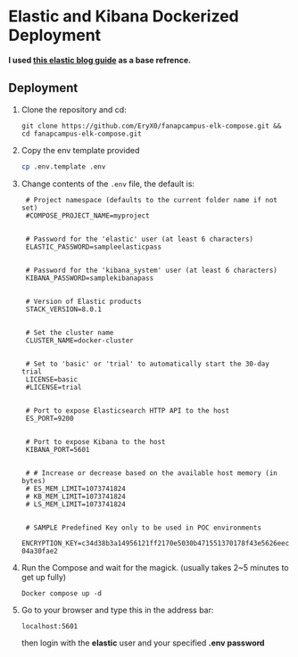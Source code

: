 # Elastic and Kibana Dockerized Deployment

**I used [this elastic blog guide](https://www.elastic.co/blog/getting-started-with-the-elastic-stack-and-docker-compose) as a base refrence.**

## Deployment

1. Clone the repository and cd:

   ``` git
   git clone https://github.com/EryX0/fanapcampus-elk-compose.git && cd fanapcampus-elk-compose.git
   ```

2. Copy the env template provided

   ``` bash
   cp .env.template .env
   ```

3. Change contents of the `.env` file, the default is:

   ```env
    # Project namespace (defaults to the current folder name if not set)
    #COMPOSE_PROJECT_NAME=myproject
    
    
    # Password for the 'elastic' user (at least 6 characters)
    ELASTIC_PASSWORD=sampleelasticpass
    
    
    # Password for the 'kibana_system' user (at least 6 characters)
    KIBANA_PASSWORD=samplekibanapass
    
    
    # Version of Elastic products
    STACK_VERSION=8.0.1
    
    
    # Set the cluster name
    CLUSTER_NAME=docker-cluster
    
    
    # Set to 'basic' or 'trial' to automatically start the 30-day trial
    LICENSE=basic
    #LICENSE=trial
    
    
    # Port to expose Elasticsearch HTTP API to the host
    ES_PORT=9200
    
    
    # Port to expose Kibana to the host
    KIBANA_PORT=5601
    
    
    # # Increase or decrease based on the available host memory (in bytes)
    # ES_MEM_LIMIT=1073741824
    # KB_MEM_LIMIT=1073741824
    # LS_MEM_LIMIT=1073741824
    
    
    # SAMPLE Predefined Key only to be used in POC environments
    ENCRYPTION_KEY=c34d38b3a14956121ff2170e5030b471551370178f43e5626eec58b     04a30fae2
   ```

4. Run the Compose and wait for the magick. (usually takes 2~5 minutes to get up fully)

   ```Docker
   Docker compose up -d
   ```

5. Go to your browser and type this in the address bar:

   ```link
   localhost:5601
   ```

   then login with the **elastic** user and your specified **.env password**
